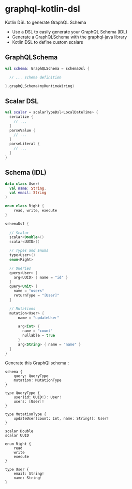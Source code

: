 # graphql-kotlin-dsl

Kotlin DSL to generate GraphQL Schema

- Use a DSL to easily generate your GraphQL Schema (IDL)
- Generate a GraphQLSchema with the graphql-java library
- Kotlin DSL to define custom scalars


## GraphQLSchema

```kotlin
val schema: GraphQLSchema = schemaDsl {

  // ... schema definition

}.graphQLSchema(myRuntimeWiring)
```

## Scalar DSL

```kotlin
val scalar = scalarTypeDsl<LocalDateTime> {
  serialize {
    // ...
  }
  parseValue {
    // ...
  }
  parseLiteral {
    // ...
  }
}

```

## Schema (IDL)

```kotlin
data class User(
  val name: String, 
  val email: String
)

enum class Right {
    read, write, execute
}

schemaDsl {
 
  // Scalar
  scalar<Double>()
  scalar<UUID>()

  // Types and Enums
  type<User>()
  enum<Right>

  // Queries
  query<User> {
    arg<UUID> { name = "id" }
  }
  query<Unit> {
    name = "users"
    returnType = "[User]"
  }

  // Mutations
  mutation<User> {
      name = "updateUser"

      arg<Int> { 
        name = "count"
        nullable = true
      }
      arg<String> { name = "name" }
  } 
}
```

Generate this GraphQl schema :  

```
schema {
    query: QueryType
    mutation: MutationType
}

type QueryType {
    user(id: UUID!): User!
    users: [User]!
}

type MutationType {
    updateUser(count: Int, name: String!): User!
}

scalar Double
scalar UUID

enum Right {
    read
    write
    execute
}

type User {
    email: String!
    name: String!
}
```
